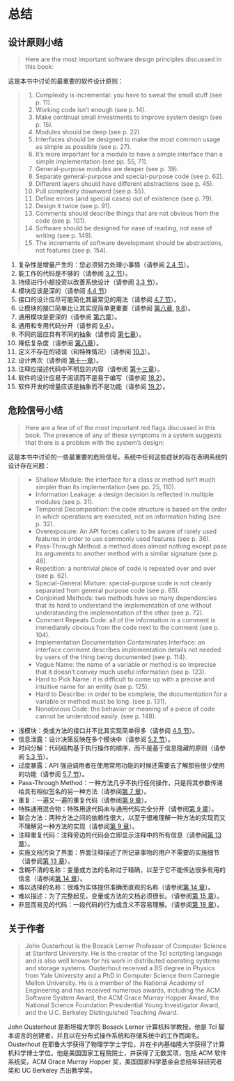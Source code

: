# 总结

## 设计原则小结

> Here are the most important software design principles discussed in this book:

这是本书中讨论的最重要的软件设计原则：

> 1. Complexity is incremental: you have to sweat the small stuff (see p. 11).
> 2. Working code isn’t enough (see p. 14).
> 3. Make continual small investments to improve system design (see p. 15).
> 4. Modules should be deep (see p. 22)
> 5. Interfaces should be designed to make the most common usage as simple as possible (see p. 27).
> 6. It’s more important for a module to have a simple interface than a simple implementation (see pp. 55, 71).
> 7. General-purpose modules are deeper (see p. 39).
> 8. Separate general-purpose and special-purpose code (see p. 62).
> 9. Different layers should have different abstractions (see p. 45).
> 10. Pull complexity downward (see p. 55).
> 11. Define errors (and special cases) out of existence (see p. 79).
> 12. Design it twice (see p. 91).
> 13. Comments should describe things that are not obvious from the code (see p. 101).
> 14. Software should be designed for ease of reading, not ease of writing (see p. 149).
> 15. The increments of software development should be abstractions, not features (see p. 154).

1. 复杂性是增量产生的：您必须努力处理小事情（请参阅 [2.4 节](ch02.md)）。
2. 能工作的代码是不够的（请参阅 [3.2 节](ch03.md)）。
3. 持续进行小额投资以改善系统设计（请参阅 [3.3 节](ch03.md)）。
4. 模块应该是深的（请参阅 [4.4 节](ch04.md)）
5. 接口的设计应尽可能简化其最常见的用法（请参阅 [4.7 节](ch04.md)）。
6. 让模块的接口简单比让其实现简单更重要（请参阅 [第八章](ch08.md), [9.8](ch09.md)）。
7. 通用模块是更深的（请参阅 [第六章](ch06.md)）。
8. 通用和专用代码分开（请参阅 [9.4](ch09.md)）。
9. 不同的层应具有不同的抽象（请参阅 [第七章](ch07.md)）。
10. 降低复杂度（请参阅 [第八章](ch08.md)）。
11. 定义不存在的错误（和特殊情况）（请参阅 [10.3](ch10.md)）。
12. 设计两次（请参阅 [第十一章](ch11.md)）。
13. 注释应描述代码中不明显的内容（请参阅 [第十三章](ch13.md)）。
14. 软件的设计应易于阅读而不是易于编写（请参阅 [18.2](ch18.md)）。
15. 软件开发的增量应该是抽象而不是功能（请参阅 [19.2](ch19.md)）。


## 危险信号小结

> Here are a few of of the most important red flags discussed in this book. The presence of any of these symptoms in a system suggests that there is a problem with the system’s design:

这是本书中讨论的一些最重要的危险信号。系统中任何这些症状的存在表明系统的设计存在问题：

> - Shallow Module: the interface for a class or method isn’t much simpler than its implementation (see pp. 25, 110).
> - Information Leakage: a design decision is reflected in multiple modules (see p. 31).
> - Temporal Decomposition: the code structure is based on the order in which operations are executed, not on information hiding (see p. 32).
> - Overexposure: An API forces callers to be aware of rarely used features in order to use commonly used features (see p. 36).
> - Pass-Through Method: a method does almost nothing except pass its arguments to another method with a similar signature (see p. 46).
> - Repetition: a nontrivial piece of code is repeated over and over (see p. 62).
> - Special-General Mixture: special-purpose code is not cleanly separated from general purpose code (see p. 65).
> - Conjoined Methods: two methods have so many dependencies that its hard to understand the implementation of one without understanding the implementation of the other (see p. 72).
> - Comment Repeats Code: all of the information in a comment is immediately obvious from the code next to the comment (see p. 104).
> - Implementation Documentation Contaminates Interface: an interface comment describes implementation details not needed by users of the thing being documented (see p. 114).
> - Vague Name: the name of a variable or method is so imprecise that it doesn’t convey much useful information (see p. 123).
> - Hard to Pick Name: it is difficult to come up with a precise and intuitive name for an entity (see p. 125).
> - Hard to Describe: in order to be complete, the documentation for a variable or method must be long. (see p. 131).
> - Nonobvious Code: the behavior or meaning of a piece of code cannot be understood easily. (see p. 148).

- 浅模块：类或方法的接口并不比其实现简单得多（请参阅 [4.5 节](ch04.md)）。
- 信息泄露：设计决策反映在多个模块中（请参阅 [5.2 节](ch05.md)）。
- 时间分解：代码结构基于执行操作的顺序，而不是基于信息隐藏的原则（请参阅 [5.3 节](ch05.md)）。
- 过度暴露：API 强迫调用者在使用常用功能的时候还需要去了解那些很少使用的功能（请参阅 [5.7 节](ch05.md)）。
- Pass-Through Method：一种方法几乎不执行任何操作，只是将其参数传递给具有相似签名的另一种方法（请参阅[第 7 章](ch07.md)）。
- 重复：一遍又一遍的重复代码（请参阅[第 9 章](ch09.md)）。
- 特殊通用混合物：特殊用途代码未与通用代码完全分开（请参阅[第 9 章](ch09.md)）。
- 联合方法：两种方法之间的依赖性很大，以至于很难理解一种方法的实现而又不理解另一种方法的实现（请参阅[第 9 章](ch09.md)）。
- 注释重复代码：注释旁边的代码会立即显示注释中的所有信息（请参阅[第 13 章](ch13.md)）。
- 实施文档污染了界面：界面注释描述了所记录事物的用户不需要的实施细节（请参阅[第 13 章](ch13.md)）。
- 含糊不清的名称：变量或方法的名称过于精确，以至于它不能传达很多有用的信息（请参阅[第 14 章](ch14.md)）。
- 难以选择的名称：很难为实体提供准确而直观的名称（请参阅[第 14 章](ch14.md)）。
- 难以描述：为了完整起见，变量或方法的文档必须很长。（请参阅[第 15 章](ch15.md)）。
- 非显而易见的代码：一段代码的行为或含义不容易理解。（请参阅[第 18 章](ch18.md)）。

## 关于作者

> John Ousterhout is the Bosack Lerner Professor of Computer Science at Stanford University. He is the creator of the Tcl scripting language and is also well known for his work in distributed operating systems and storage systems. Ousterhout received a BS degree in Physics from Yale University and a PhD in Computer Science from Carnegie Mellon University. He is a member of the National Academy of Engineering and has received numerous awards, including the ACM Software System Award, the ACM Grace Murray Hopper Award, the National Science Foundation Presidential Young Investigator Award, and the U.C. Berkeley Distinguished Teaching Award.

John Ousterhout 是斯坦福大学的 Bosack Lerner 计算机科学教授。他是 Tcl 脚本语言的创建者，并且以在分布式操作系统和存储系统中的工作而闻名。Ousterhout 在耶鲁大学获得了物理学学士学位，并在卡内基梅隆大学获得了计算机科学博士学位。他是美国国家工程院院士，并获得了无数奖项，包括 ACM 软件系统奖，ACM Grace Murray Hopper 奖，美国国家科学基金会总统年轻研究者奖和 UC Berkeley 杰出教学奖。
